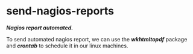 # send-nagios-reports
<b><i>Nagios report automated.</i></b>

To send automated nagios report, we can use the <b><i>wkhtmltopdf</i></b> package and <b><i>crontab</i></b> to schedule it in our linux machines. 

